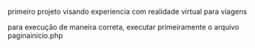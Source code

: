 primeiro projeto visando experiencia com realidade virtual para viagens

para execução de maneira correta, executar primeiramente o arquivo paginainicio.php
